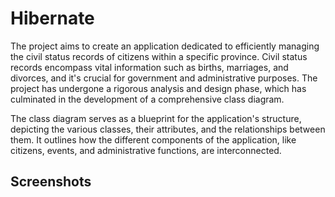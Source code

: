 
# Hibernate 

The project aims to create an application dedicated to efficiently managing the civil status records of citizens within a specific province. Civil status records encompass vital information such as births, marriages, and divorces, and it's crucial for government and administrative purposes. The project has undergone a rigorous analysis and design phase, which has culminated in the development of a comprehensive class diagram.

The class diagram serves as a blueprint for the application's structure, depicting the various classes, their attributes, and the relationships between them. It outlines how the different components of the application, like citizens, events, and administrative functions, are interconnected.


## Screenshots



